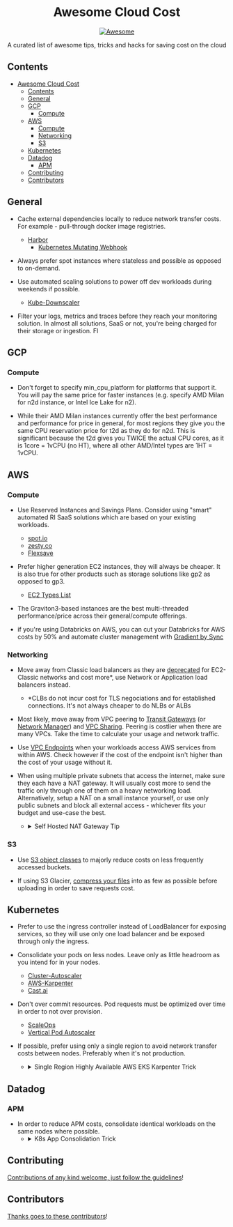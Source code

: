 <div align="center">

<!-- title -->

<!--lint ignore no-dead-urls-->

# Awesome Cloud Cost

[![Awesome](https://awesome.re/badge.svg)](https://awesome.re)
<!-- [![lint](https://github.com/jatalocks/awesome-cloud-cost/actions/workflows/lint.yaml/badge.svg)](https://github.com/jatalocks/awesome-cloud-cost/actions/workflows/lint.yaml) -->

<!-- subtitle -->

A curated list of awesome tips, tricks and hacks for saving cost on the cloud

<!-- image -->
<!-- 
<a href="" target="_blank" rel="noopener noreferrer">
  <img src="" />
</a> -->

<!-- description -->

</div>

<!-- TOC -->

## Contents

- [Awesome Cloud Cost](#awesome-cloud-cost)
  - [Contents](#contents)
  - [General](#general)
  - [GCP](#gcp)
    - [Compute](#compute)
  - [AWS](#aws)
    - [Compute](#compute)
    - [Networking](#networking)
    - [S3](#s3)
  - [Kubernetes](#kubernetes)
  - [Datadog](#datadog)
    - [APM](#apm)
  - [Contributing](#contributing)
  - [Contributors](#contributors)

<!-- CONTENT -->
## General

- Cache external dependencies locally to reduce network transfer costs. For example - pull-through docker image registries.
  - [Harbor](https://goharbor.io/)
    - [Kubernetes Mutating Webhook](https://github.com/indeedeng-alpha/harbor-container-webhook)

- Always prefer spot instances where stateless and possible as opposed to on-demand.

- Use automated scaling solutions to power off dev workloads during weekends if possible.
  - [Kube-Downscaler](https://codeberg.org/hjacobs/kube-downscaler)

- Filter your logs, metrics and traces before they reach your monitoring solution. In almost all solutions, SaaS or not, you're being charged for their storage or ingestion.
Fl
## GCP

### Compute

- Don't forget to specify min_cpu_platform for platforms that support it. You will pay the same price for faster instances (e.g. specify AMD Milan for n2d instance, or Intel Ice Lake for n2).

- While their AMD Milan instances currently offer the best performance and performance for price in general, for most regions they give you the same CPU reservation price for t2d as they do for n2d. This is significant because the t2d gives you TWICE the actual CPU cores, as it is 1core = 1vCPU (no HT), where all other AMD/Intel types are 1HT = 1vCPU.

## AWS

### Compute

- Use Reserved Instances and Savings Plans. Consider using "smart" automated RI SaaS solutions which are based on your existing workloads.
  - [spot.io](https://spot.io/)
  - [zesty.co](https://zesty.co/)
  - [Flexsave](https://www.doit.com/flexsave/)

- Prefer higher generation EC2 instances, they will always be cheaper. It is also true for other products such as storage solutions like gp2 as opposed to gp3.
  - [EC2 Types List](https://instances.vantage.sh/)

- The Graviton3-based instances are the best multi-threaded performance/price across their general/compute offerings.

- if you're using Databricks on AWS, you can cut your Databricks for AWS costs by 50% and automate cluster management with [Gradient by Sync](https://synccomputing.com/)

### Networking

- Move away from Classic load balancers as they are [deprecated](https://aws.amazon.com/blogs/aws/ec2-classic-is-retiring-heres-how-to-prepare/) for EC2-Classic networks and cost more*, use Network or Application load balancers instead.
  - *CLBs do not incur cost for TLS negociations and for established connections. It's not always cheaper to do NLBs or ALBs 

- Most likely, move away from VPC peering to [Transit Gateways](https://aws.amazon.com/transit-gateway/) (or [Network Manager](https://aws.amazon.com/transit-gateway/network-manager/)) and [VPC Sharing](https://docs.aws.amazon.com/vpc/latest/userguide/vpc-sharing.html). Peering is costlier when there are many VPCs. Take the time to calculate your usage and network traffic.

- Use [VPC Endpoints](https://docs.aws.amazon.com/vpc/latest/privatelink/concepts.html) when your workloads access AWS services from within AWS. Check however if the cost of the endpoint isn't higher than the cost of your usage without it.

- When using multiple private subnets that access the internet, make sure they each have a NAT gateway. It will usually cost more to send the traffic only through one of them on a heavy networking load. Alternatively, setup a NAT on a small instance yourself, or use only public subnets and block all external access - whichever fits your budget and use-case the best.
  - <details>
    <summary>Self Hosted NAT Gateway Tip</summary>
    <p>If you're on a shoestring budget and internet access from your private subnets doesn't absolutely require 100% uptime, you can use a `t3a.nano` as a NAT instance instead of using NAT gateways, which are quite expensive per-subnet-month.</p>

### S3

- Use [S3 object classes](https://aws.amazon.com/s3/storage-classes/) to majorly reduce costs on less frequently accessed buckets.

- If using S3 Glacier, [compress your files](https://aws.amazon.com/blogs/storage/compressing-and-archiving-logs-to-the-amazon-s3-glacier-storage-classes/) into as few as possible before uploading in order to save requests cost.

## Kubernetes
 
- Prefer to use the ingress controller instead of LoadBalancer for exposing services, so they will use only one load balancer and be exposed through only the ingress.
  
- Consolidate your pods on less nodes. Leave only as little headroom as you intend for in your nodes.
  - [Cluster-Autoscaler](https://github.com/kubernetes/autoscaler/tree/master/cluster-autoscaler)
  - [AWS-Karpenter](https://karpenter.sh/)
  - [Cast.ai](https://cast.ai/)

- Don't over commit resources. Pod requests must be optimized over time in order to not over provision.
  - [ScaleOps](https://www.scaleops.co/)
  - [Vertical Pod Autoscaler](https://github.com/kubernetes/autoscaler/tree/master/vertical-pod-autoscaler)

- If possible, prefer using only a single region to avoid network transfer costs between nodes. Preferably when it's not production.
  - <details>
      <summary>Single Region Highly Available AWS EKS Karpenter Trick</summary>
      <p>This dual-provisioner configuration allows Karpenter to softly always prefer scheduling on a single AZ, unless it is unavailable. In this scenario, it will move to another AZ until the former AZ works.</p>

      ```yaml
      # Provisioner A
      - providerName: main-node
        weight: 100
        requirements:
          - key: "topology.kubernetes.io/zone"
            operator: In
            values: ["us-east-1a", "eu-west-1a"]
      ---
      # Provisioner B
      - providerName: backup-node
        weight: 0
        requirements:
          - key: "topology.kubernetes.io/zone"
            operator: NotIn
            values: ["us-east-1a", "eu-west-1a"]
      ```

      </details>

## Datadog

### APM
- In order to reduce APM costs, consolidate identical workloads on the same nodes where possible.
  - <details>
      <summary>K8s App Consolidation Trick</summary>
      <p>This configuration makes controllers prefer scheduling in the same nodes at all times. It can reduce the amount of APM hosts that are being billed in Datadog</p>

      ```yaml
      podAffinity:
        preferredDuringSchedulingIgnoredDuringExecution: 
        - weight: 100  
          podAffinityTerm:
            labelSelector:
              matchExpressions:
              - key: app
                operator: In
                values:
                - myapp
            topologyKey: kubernetes.io/hostname      
      ```
<!-- END CONTENT -->

## Contributing

[Contributions of any kind welcome, just follow the guidelines](contributing.md)!

## Contributors

[Thanks goes to these contributors](https://github.com/jatalocks/awesome-cloud-cost/graphs/contributors)!

